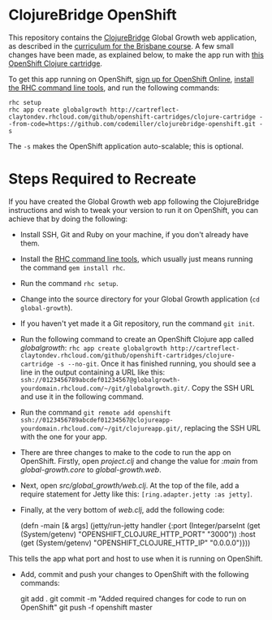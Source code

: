 # ClojureBridge OpenShift

This repository contains the [ClojureBridge](http://www.clojurebridge.org) Global Growth web application, as described in the [curriculum for the Brisbane course](https://github.com/ClojureBridgeBrisbane/curriculum). A few small changes have been made, as explained below, to make the app run with [this OpenShift Clojure cartridge](https://github.com/openshift-cartridges/clojure-cartridge).

To get this app running on OpenShift, [sign up for OpenShift Online](https://openshift.redhat.com/app/account/new), [install the RHC command line tools](https://www.openshift.com/developers/rhc-client-tools-install), and run the following commands:

    rhc setup
    rhc app create globalgrowth http://cartreflect-claytondev.rhcloud.com/github/openshift-cartridges/clojure-cartridge --from-code=https://github.com/codemiller/clojurebridge-openshift.git -s

The `-s` makes the OpenShift application auto-scalable; this is optional.

# Steps Required to Recreate

If you have created the Global Growth web app following the ClojureBridge instructions and wish to tweak your version to run it on OpenShift, you can achieve that by doing the following:

* Install SSH, Git and Ruby on your machine, if you don't already have them.
* Install the [RHC command line tools](https://www.openshift.com/developers/rhc-client-tools-install), which usually just means running the command `gem install rhc`.
* Run the command `rhc setup`.
* Change into the source directory for your Global Growth application (`cd global-growth`).
* If you haven't yet made it a Git repository, run the command `git init`.
* Run the following command to create an OpenShift Clojure app called _globalgrowth_: `rhc app create globalgrowth http://cartreflect-claytondev.rhcloud.com/github/openshift-cartridges/clojure-cartridge -s --no-git`. Once it has finished running, you should see a line in the output containing a URL like this: `ssh://0123456789abcdef01234567@globalgrowth-yourdomain.rhcloud.com/~/git/globalgrowth.git/`. Copy the SSH URL and use it in the following command.
* Run the command `git remote add openshift ssh://0123456789abcdef01234567@clojureapp-yourdomain.rhcloud.com/~/git/clojureapp.git/`, replacing the SSH URL with the one for your app.
* There are three changes to make to the code to run the app on OpenShift. Firstly, open _project.clj_ and change the value for _:main_ from _global-growth.core_ to _global-growth.web_.
* Next, open *src/global_growth/web.clj*. At the top of the file, add a require statement for Jetty like this: `[ring.adapter.jetty :as jetty]`.
* Finally, at the very bottom of _web.clj_, add the following code:

    (defn -main
      [& args]
      (jetty/run-jetty handler {:port (Integer/parseInt (get (System/getenv) "OPENSHIFT_CLOJURE_HTTP_PORT" "3000"))
                                :host (get (System/getenv) "OPENSHIFT_CLOJURE_HTTP_IP" "0.0.0.0")}))

This tells the app what port and host to use when it is running on OpenShift.

* Add, commit and push your changes to OpenShift with the following commands:

    git add .
    git commit -m "Added required changes for code to run on OpenShift"
    git push -f openshift master





